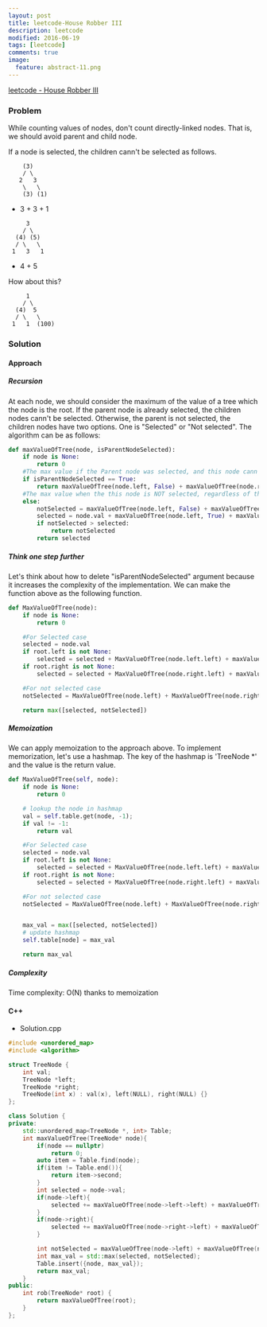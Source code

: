 ```yaml
---
layout: post
title: leetcode-House Robber III
description: leetcode
modified: 2016-06-19
tags: [leetcode]
comments: true
image:
  feature: abstract-11.png
---
```

[leetcode - House Robber III](https://leetcode.com/problems/house-robber-iii/)

### Problem

While counting values of nodes, don't count directly-linked nodes. That is, we should avoid parent and child node.


If a node is selected, the children cann't be selected as follows.

```
    (3)
    / \
   2   3
    \   \ 
    (3) (1)
```
- 3 + 3 + 1

```
     3
    / \
  (4) (5)
  / \   \ 
 1   3   1
```

- 4 + 5

How about this?


```
     1
    / \
  (4)  5
  / \   \ 
 1   1  (100)
```

### Solution 

#### Approach

##### Recursion 

At each node, we should consider the maximum of the value of a tree which the node is the root. 
If the parent node is already selected, the children nodes cann't be selected. 
Otherwise, the parent is not selected, the children nodes have two options. One is "Selected" or "Not selected". The algorithm can be as follows:

```python
def maxValueOfTree(node, isParentNodeSelected):
    if node is None:
        return 0
    #The max value if the Parent node was selected, and this node cann't be selected
    if isParentNodeSelected == True:
        return maxValueOfTree(node.left, False) + maxValueOfTree(node.right, False)
    #The max value when the this node is NOT selected, regardless of the selection of the parent node.
    else: 
        notSelected = maxValueOfTree(node.left, False) + maxValueOfTree(node.right, False)
        selected = node.val + maxValueOfTree(node.left, True) + maxValueOfTree(node.right, True) 
        if notSelected > selected: 
            return notSelected
        return selected 
```

##### Think one step further 

Let's think about how to delete "isParentNodeSelected" argument because it increases the complexity of the implementation. We can make the function above as the following function.

```python
def MaxValueOfTree(node):
    if node is None:
        return 0

    #For Selected case
    selected = node.val
    if root.left is not None:
        selected = selected + MaxValueOfTree(node.left.left) + maxValueOfTree(node.left.right)
    if root.right is not None:
        selected = selected + MaxValueOfTree(node.right.left) + maxValueOfTree(node.right.right)

    #For not selected case
    notSelected = MaxValueOfTree(node.left) + MaxValueOfTree(node.right)

    return max([selected, notSelected])
```

##### Memoization 

We can apply memoization to the approach above. To implement memorization, let's use a hashmap. 
The key of the hashmap is 'TreeNode *' and the value is the return value.

```python
def MaxValueOfTree(self, node):
    if node is None:
        return 0

    # lookup the node in hashmap 
    val = self.table.get(node, -1);
    if val != -1:
        return val

    #For Selected case
    selected = node.val
    if root.left is not None:
        selected = selected + MaxValueOfTree(node.left.left) + maxValueOfTree(node.left.right)
    if root.right is not None:
        selected = selected + MaxValueOfTree(node.right.left) + maxValueOfTree(node.right.right)

    #For not selected case
    notSelected = MaxValueOfTree(node.left) + MaxValueOfTree(node.right)


    max_val = max([selected, notSelected])
    # update hashmap 
    self.table[node] = max_val

    return max_val
```

##### Complexity

Time complexity: O(N) thanks to memoization

#### C++

- Solution.cpp

```cpp
#include <unordered_map>
#include <algorithm>

struct TreeNode {
    int val;
    TreeNode *left;
    TreeNode *right;
    TreeNode(int x) : val(x), left(NULL), right(NULL) {}
};

class Solution {
private:
    std::unordered_map<TreeNode *, int> Table;
    int maxValueOfTree(TreeNode* node){
        if(node == nullptr)
            return 0;
        auto item = Table.find(node);
        if(item != Table.end()){
            return item->second;
        }
        int selected = node->val;        
        if(node->left){
            selected += maxValueOfTree(node->left->left) + maxValueOfTree(node->left->right);
        }
        if(node->right){
            selected += maxValueOfTree(node->right->left) + maxValueOfTree(node->right->right);
        }

        int notSelected = maxValueOfTree(node->left) + maxValueOfTree(node->right);
        int max_val = std::max(selected, notSelected);
        Table.insert({node, max_val});
        return max_val;
    }
public:
    int rob(TreeNode* root) {
        return maxValueOfTree(root);
    }
};

```
